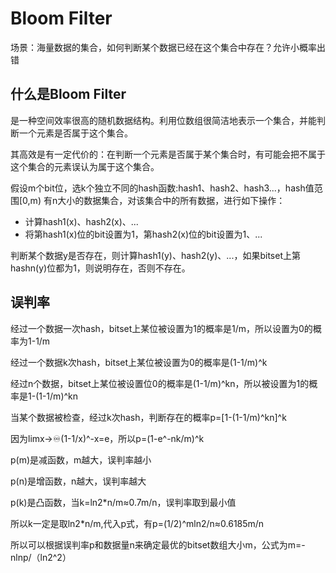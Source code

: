 # Bloom Filter

场景：海量数据的集合，如何判断某个数据已经在这个集合中存在？允许小概率出错

## 什么是Bloom Filter

是一种空间效率很高的随机数据结构。利用位数组很简洁地表示一个集合，并能判断一个元素是否属于这个集合。

其高效是有一定代价的：在判断一个元素是否属于某个集合时，有可能会把不属于这个集合的元素误认为属于这个集合。

假设m个bit位，选k个独立不同的hash函数:hash1、hash2、hash3...，hash值范围[0,m)
有n大小的数据集合，对该集合中的所有数据，进行如下操作：

+ 计算hash1(x)、hash2(x)、...
+ 将第hash1(x)位的bit设置为1，第hash2(x)位的bit设置为1、...

判断某个数据y是否存在，则计算hash1(y)、hash2(y)、...，如果bitset上第hashn(y)位都为1，则说明存在，否则不存在。

## 误判率

经过一个数据一次hash，bitset上某位被设置为1的概率是1/m，所以设置为0的概率为1-1/m

经过一个数据k次hash，bitset上某位被设置为0的概率是(1-1/m)^k

经过n个数据，bitset上某位被设置位0的概率是(1-1/m)^kn，所以被设置为1的概率是1-(1-1/m)^kn

当某个数据被检查，经过k次hash，判断存在的概率p=[1-(1-1/m)^kn]^k

因为limx->♾️(1-1/x)^-x=e，所以p=(1-e^-nk/m)^k

p(m)是减函数，m越大，误判率越小

p(n)是增函数，n越大，误判率越大

p(k)是凸函数，当k=ln2*n/m≈0.7m/n，误判率取到最小值

所以k一定是取ln2*n/m,代入p式，有p=(1/2)^mln2/n≈0.6185m/n

所以可以根据误判率p和数据量n来确定最优的bitset数组大小m，公式为m=-nlnp/（ln2^2）
